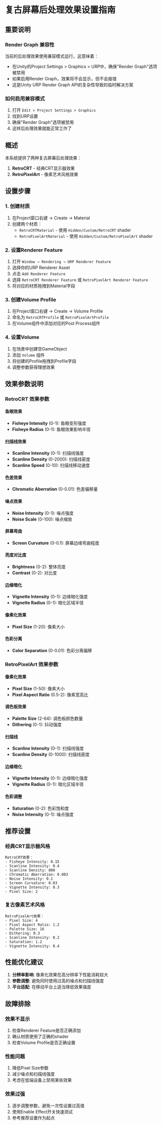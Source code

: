 # 复古屏幕后处理效果设置指南

## 重要说明

### Render Graph 兼容性
当前的后处理效果使用兼容模式运行，这意味着：
- 在Unity的Project Settings > Graphics > URP中，确保"Render Graph"选项被禁用
- 如果启用Render Graph，效果将不会显示，但不会报错
- 这是Unity URP Render Graph API的复杂性导致的临时解决方案

### 如何启用兼容模式
1. 打开 `Edit > Project Settings > Graphics`
2. 找到URP设置
3. 确保"Render Graph"选项被禁用
4. 这样后处理效果就能正常工作了

## 概述
本系统提供了两种复古屏幕后处理效果：
1. **RetroCRT** - 经典CRT显示器效果
2. **RetroPixelArt** - 像素艺术风格效果

## 设置步骤

### 1. 创建材质
1. 在Project窗口右键 → Create → Material
2. 创建两个材质：
   - `RetroCRTMaterial` - 使用 `Hidden/Custom/RetroCRT` shader
   - `RetroPixelArtMaterial` - 使用 `Hidden/Custom/RetroPixelArt` shader

### 2. 设置Renderer Feature
1. 打开 `Window → Rendering → URP Renderer Feature`
2. 选择你的URP Renderer Asset
3. 点击 `Add Renderer Feature`
4. 选择 `RetroCRT Renderer Feature` 或 `RetroPixelArt Renderer Feature`
5. 将对应的材质拖拽到Material字段

### 3. 创建Volume Profile
1. 在Project窗口右键 → Create → Volume Profile
2. 命名为 `RetroCRTProfile` 或 `RetroPixelArtProfile`
3. 在Volume组件中添加对应的Post Process组件

### 4. 设置Volume
1. 在场景中创建空GameObject
2. 添加 `Volume` 组件
3. 将创建的Profile拖拽到Profile字段
4. 调整参数获得理想效果

## 效果参数说明

### RetroCRT 效果参数

#### 鱼眼效果
- **Fisheye Intensity** (0-1): 鱼眼变形强度
- **Fisheye Radius** (0-1): 鱼眼效果影响半径

#### 扫描线效果
- **Scanline Intensity** (0-1): 扫描线强度
- **Scanline Density** (0-2000): 扫描线密度
- **Scanline Speed** (0-10): 扫描线移动速度

#### 色差效果
- **Chromatic Aberration** (0-0.01): 色差偏移量

#### 噪点效果
- **Noise Intensity** (0-1): 噪点强度
- **Noise Scale** (0-100): 噪点缩放

#### 屏幕弯曲
- **Screen Curvature** (0-0.1): 屏幕边缘弯曲程度

#### 亮度对比度
- **Brightness** (0-2): 整体亮度
- **Contrast** (0-2): 对比度

#### 边缘暗化
- **Vignette Intensity** (0-1): 边缘暗化强度
- **Vignette Radius** (0-1): 暗化区域半径

#### 像素化效果
- **Pixel Size** (1-20): 像素大小

#### 色彩分离
- **Color Separation** (0-0.01): 色彩分离偏移

### RetroPixelArt 效果参数

#### 像素化效果
- **Pixel Size** (1-50): 像素大小
- **Pixel Aspect Ratio** (0.5-2): 像素宽高比

#### 调色板效果
- **Palette Size** (2-64): 调色板颜色数量
- **Dithering** (0-1): 抖动强度

#### 扫描线
- **Scanline Intensity** (0-1): 扫描线强度
- **Scanline Density** (0-1000): 扫描线密度

#### 边缘暗化
- **Vignette Intensity** (0-1): 边缘暗化强度
- **Vignette Radius** (0-1): 暗化区域半径

#### 色彩调整
- **Saturation** (0-2): 色彩饱和度
- **Noise Intensity** (0-1): 噪点强度

## 推荐设置

### 经典CRT显示器风格
```
RetroCRT效果：
- Fisheye Intensity: 0.15
- Scanline Intensity: 0.4
- Scanline Density: 800
- Chromatic Aberration: 0.003
- Noise Intensity: 0.1
- Screen Curvature: 0.03
- Vignette Intensity: 0.3
- Pixel Size: 2
```

### 复古像素艺术风格
```
RetroPixelArt效果：
- Pixel Size: 4
- Pixel Aspect Ratio: 1.2
- Palette Size: 16
- Dithering: 0.3
- Scanline Intensity: 0.2
- Saturation: 1.2
- Vignette Intensity: 0.4
```

## 性能优化建议

1. **分辨率影响**: 像素化效果在高分辨率下性能消耗较大
2. **参数调整**: 避免同时使用过高的噪点和扫描线强度
3. **平台适配**: 在移动平台上适当降低效果强度

## 故障排除

### 效果不显示
1. 检查Renderer Feature是否正确添加
2. 确认材质使用了正确的shader
3. 检查Volume Profile是否正确设置

### 性能问题
1. 降低Pixel Size参数
2. 减少噪点和扫描线强度
3. 考虑在低端设备上禁用某些效果

### 效果过强
1. 逐步调整参数，避免一次性设置过高值
2. 使用Enable Effect开关快速测试
3. 参考推荐设置作为起点
